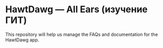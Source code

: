 # HawtDawg — All Ears (изучение ГИТ)

This repository will help us manage the FAQs and documentation for the HawtDawg app.
